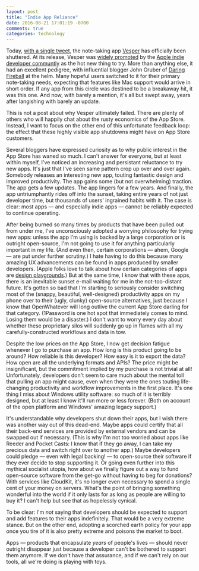 ```yaml
---
layout: post
title: "Indie App Reliance"
date: 2016-08-21 17:01:19 -0700
comments: true
categories: technology
---
```


Today, [with a single tweet](https://twitter.com/brentsimmons/status/767461318538383360), the note-taking app [Vesper](http://vesperapp.co) has officially been shuttered. At its release, Vesper was [widely promoted](https://marco.org/2013/06/06/vesper) by the [Apple indie developer communtiy](https://www.macstories.net/reviews/vesper-review-collect-your-thoughts/) as the hot new thing to try. More than anything else, it had an excellent pedigree, with influential blogger John Gruber of [Daring Fireball](http://daringfireball.net) at the helm. Many hopeful users switched to it for their primary note-taking needs, expecting that features like Mac support would arrive in short order. If any app from this circle was destined to be a breakaway hit, it was this one. And now, with barely a mention, it's all but swept away, years after langishing with barely an update.

This is not a post about why Vesper ultimately failed. There are plenty of others who will happily chat about the rusty economics of the App Store. Instead, I want to focus on the other end of this unfortunate feedback loop: the effect that these highly visible app shutdowns might have on App Store customers.

Several bloggers have expressed curiosity as to why public interest in the App Store has waned so much. I can't answer for everyone, but at least within myself, I've noticed an increasing and persistant reluctance to try new apps. It's just that I've seen same pattern crop up over and over again. Somebody releases an interesting new app, touting fantastic design and improved productivity. The app gains some (but not overwhelming) traction. The app gets a few updates. The app lingers for a few years. And finally, the app untriumphantly rides off into the sunset, taking entire years of not just developer time, but thousands of users' ingrained habits with it. The case is clear: most apps — and especially indie apps — cannot be reliably expected to continue operating.

After being burned so many times by products that have been pulled out from under me, I've unconsciously adopted a worrying philosophy for trying new apps: unless the app I'm using is backed by a large corporation or is outright open-source, I'm not going to use it for anything particularly important in my life.  (And even then, certain corporations — ahem, Google — are put under further scrutiny.) I hate having to do this because many amazing UX advancements can be found in apps produced by smaller developers. (Apple folks love to talk about how certain categories of apps are [design playgrounds](https://daringfireball.net/2009/04/twitter_clients_playground).) But at the same time, I know that with these apps, there is an inevitable sunset e-mail waiting for me in the not-too-distant future. It's gotten so bad that I'm starting to seriously consider switching most of the (snappy, beautiful, well-designed) productivity apps on my phone over to their (ugly, clunky) open-source alternatives, just because I know that OpenWhatever will long outlive the current App Store darling for that category. (1Password is one hot spot that immediately comes to mind. Losing them would be a disaster.) I don't want to worry every day about whether these proprietary silos will suddenly go up in flames with all my carefully-constructed workflows and data in tow.

Despite the low prices on the App Store, I now get decision fatigue whenever I go to purchase an app. How long is this product going to be around? How reliable is this developer? How easy is it to export the data? How open are all the underlying formats and APIs? The price might be insignificant, but the commitment implied by my purchase is not trivial at all! Unfortunately, developers don't seem to care much about the mental toll that pulling an app might cause, even when they were the ones touting life-changing productivity and workflow improvements in the first place. It's one thing I miss about Windows utility software: so much of it is terribly designed, but at least I know it'll run more or less forever. (Both on account of the open platform and Windows' amazing legacy support.)

It's understandable why developers shut down their apps, but I wish there was another way out of this dead-end. Maybe apps could certify that all their back-end services are provided by external vendors and can be swapped out if necessary. (This is why I'm not too worried about apps like Reeder and Pocket Casts: I know that if they go away, I can take my precious data and switch right over to another app.) Maybe developers could pledge — even with legal backing! — to open-source their software if they ever decide to stop supporting it. Or going even further into this mythical socialist utopia, how about we finally figure out a way to fund open-source software from the get-go without having to beg for donations? With services like CloudKit, it's no longer even necessary to spend a single cent of your money on servers. What's the point of bringing something wonderful into the world if it only lasts for as long as people are willing to buy it? I can't help but see that as hopelessly cynical.

To be clear: I'm *not* saying that developers should be expected to support and add features to their apps indefinitely. That would be a very extreme stance. But on the other end, adopting a scorched earth policy for your app once you tire of it is also pretty extreme and poisons the market to boot.

Apps — products that encapsulate *years* of people's lives — should never outright disappear just because a developer can't be bothered to support them anymore. If we don't have that assurance, and if we can't rely on our tools, all we're doing is playing with toys.